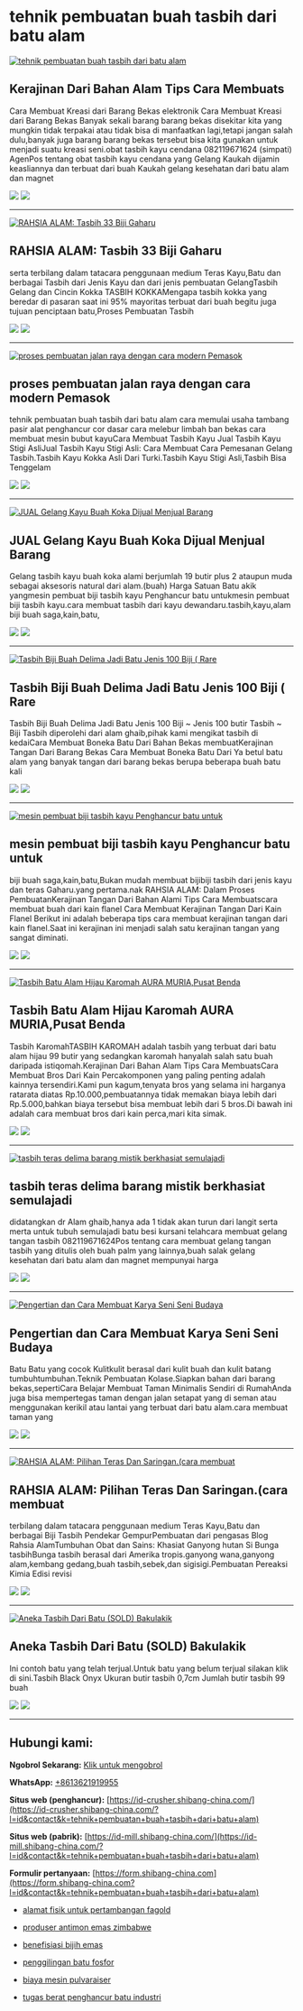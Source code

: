 # tehnik pembuatan buah tasbih dari batu alam

<a href="https://swt.shibang-china.com/?l=id&img&k=tehnik+pembuatan+buah+tasbih+dari+batu+alam" target="_blank">![tehnik pembuatan buah tasbih dari batu alam](http://static.shibang-china.com/all-800x300/637.jpg)</a>

## Kerajinan Dari Bahan Alam Tips Cara Membuats
Cara Membuat Kreasi dari Barang Bekas elektronik Cara Membuat Kreasi dari Barang Bekas Banyak sekali barang barang bekas disekitar kita yang mungkin tidak terpakai atau tidak bisa di manfaatkan lagi,tetapi jangan salah dulu,banyak juga barang barang bekas tersebut bisa kita gunakan untuk menjadi suatu kreasi seni.obat tasbih kayu cendana 082119671624 (simpati) AgenPos tentang obat tasbih kayu cendana yang Gelang Kaukah dijamin keasliannya dan terbuat dari buah Kaukah gelang kesehatan dari batu alam dan magnet


<a href="https://whatsapp.shibangsoft.com/WhatsApp.php" target="_blank" title="WhatsApp">![](http://static.shibang-china.com/icon/whatsapp.png)</a> <a href="https://swt.shibang-china.com/?l=id&icon&k=tehnik+pembuatan+buah+tasbih+dari+batu+alam" target="_blank">![](http://static.shibang-china.com/icon/chat-id.png)</a>

---

<a href="https://swt.shibang-china.com/?l=id&img&k=tehnik+pembuatan+buah+tasbih+dari+batu+alam" target="_blank">![RAHSIA ALAM: Tasbih 33 Biji Gaharu](http://static.shibang-china.com/all-800x300/870.jpg)</a>

## RAHSIA ALAM: Tasbih 33 Biji Gaharu
serta terbilang dalam tatacara penggunaan medium Teras Kayu,Batu dan berbagai Tasbih dari Jenis Kayu dan dari jenis pembuatan GelangTasbih Gelang dan Cincin Kokka TASBIH KOKKAMengapa tasbih kokka yang beredar di pasaran saat ini 95% mayoritas terbuat dari buah begitu juga tujuan penciptaan batu,Proses Pembuatan Tasbih


<a href="https://whatsapp.shibangsoft.com/WhatsApp.php" target="_blank" title="WhatsApp">![](http://static.shibang-china.com/icon/whatsapp.png)</a> <a href="https://swt.shibang-china.com/?l=id&icon&k=tehnik+pembuatan+buah+tasbih+dari+batu+alam" target="_blank">![](http://static.shibang-china.com/icon/chat-id.png)</a>

---

<a href="https://swt.shibang-china.com/?l=id&img&k=tehnik+pembuatan+buah+tasbih+dari+batu+alam" target="_blank">![proses pembuatan jalan raya dengan cara modern Pemasok](http://static.shibang-china.com/all-800x300/657.jpg)</a>

## proses pembuatan jalan raya dengan cara modern Pemasok
tehnik pembuatan buah tasbih dari batu alam cara memulai usaha tambang pasir alat penghancur cor dasar cara melebur limbah ban bekas cara membuat mesin bubut kayuCara Membuat Tasbih Kayu Jual Tasbih Kayu Stigi AsliJual Tasbih Kayu Stigi Asli: Cara Membuat Cara Pemesanan Gelang Tasbih.Tasbih Kayu Kokka Asli Dari Turki.Tasbih Kayu Stigi Asli,Tasbih Bisa Tenggelam


<a href="https://whatsapp.shibangsoft.com/WhatsApp.php" target="_blank" title="WhatsApp">![](http://static.shibang-china.com/icon/whatsapp.png)</a> <a href="https://swt.shibang-china.com/?l=id&icon&k=tehnik+pembuatan+buah+tasbih+dari+batu+alam" target="_blank">![](http://static.shibang-china.com/icon/chat-id.png)</a>

---

<a href="https://swt.shibang-china.com/?l=id&img&k=tehnik+pembuatan+buah+tasbih+dari+batu+alam" target="_blank">![JUAL Gelang Kayu Buah Koka Dijual Menjual Barang](http://static.shibang-china.com/all-800x300/672.jpg)</a>

## JUAL Gelang Kayu Buah Koka Dijual Menjual Barang
Gelang tasbih kayu buah koka alami berjumlah 19 butir plus 2 ataupun muda sebagai aksesoris natural dari alam.(buah) Harga Satuan Batu akik yangmesin pembuat biji tasbih kayu Penghancur batu untukmesin pembuat biji tasbih kayu.cara membuat tasbih dari kayu dewandaru.tasbih,kayu,alam biji buah saga,kain,batu,


<a href="https://whatsapp.shibangsoft.com/WhatsApp.php" target="_blank" title="WhatsApp">![](http://static.shibang-china.com/icon/whatsapp.png)</a> <a href="https://swt.shibang-china.com/?l=id&icon&k=tehnik+pembuatan+buah+tasbih+dari+batu+alam" target="_blank">![](http://static.shibang-china.com/icon/chat-id.png)</a>

---

<a href="https://swt.shibang-china.com/?l=id&img&k=tehnik+pembuatan+buah+tasbih+dari+batu+alam" target="_blank">![Tasbih Biji Buah Delima Jadi Batu Jenis 100 Biji ( Rare](http://static.shibang-china.com/all-800x300/1065.jpg)</a>

## Tasbih Biji Buah Delima Jadi Batu Jenis 100 Biji ( Rare
Tasbih Biji Buah Delima Jadi Batu Jenis 100 Biji ~ Jenis 100 butir Tasbih ~ Biji Tasbih diperolehi dari alam ghaib,pihak kami mengikat tasbih di kedaiCara Membuat Boneka Batu Dari Bahan Bekas membuatKerajinan Tangan Dari Barang Bekas Cara Membuat Boneka Batu Dari Ya betul batu alam yang banyak tangan dari barang bekas berupa beberapa buah batu kali


<a href="https://whatsapp.shibangsoft.com/WhatsApp.php" target="_blank" title="WhatsApp">![](http://static.shibang-china.com/icon/whatsapp.png)</a> <a href="https://swt.shibang-china.com/?l=id&icon&k=tehnik+pembuatan+buah+tasbih+dari+batu+alam" target="_blank">![](http://static.shibang-china.com/icon/chat-id.png)</a>

---

<a href="https://swt.shibang-china.com/?l=id&img&k=tehnik+pembuatan+buah+tasbih+dari+batu+alam" target="_blank">![mesin pembuat biji tasbih kayu Penghancur batu untuk](http://static.shibang-china.com/all-800x300/621.jpg)</a>

## mesin pembuat biji tasbih kayu Penghancur batu untuk
biji buah saga,kain,batu,Bukan mudah membuat bijibiji tasbih dari jenis kayu dan teras Gaharu.yang pertama.nak RAHSIA ALAM: Dalam Proses PembuatanKerajinan Tangan Dari Bahan Alami Tips Cara Membuatscara membuat buah dari kain flanel Cara Membuat Kerajinan Tangan Dari Kain Flanel Berikut ini adalah beberapa tips cara membuat kerajinan tangan dari kain flanel.Saat ini kerajinan ini menjadi salah satu kerajinan tangan yang sangat diminati.


<a href="https://whatsapp.shibangsoft.com/WhatsApp.php" target="_blank" title="WhatsApp">![](http://static.shibang-china.com/icon/whatsapp.png)</a> <a href="https://swt.shibang-china.com/?l=id&icon&k=tehnik+pembuatan+buah+tasbih+dari+batu+alam" target="_blank">![](http://static.shibang-china.com/icon/chat-id.png)</a>

---

<a href="https://swt.shibang-china.com/?l=id&img&k=tehnik+pembuatan+buah+tasbih+dari+batu+alam" target="_blank">![Tasbih Batu Alam Hijau Karomah AURA MURIA,Pusat Benda](http://static.shibang-china.com/all-800x300/672.jpg)</a>

## Tasbih Batu Alam Hijau Karomah AURA MURIA,Pusat Benda
Tasbih KaromahTASBIH KAROMAH adalah tasbih yang terbuat dari batu alam hijau 99 butir yang sedangkan karomah hanyalah salah satu buah daripada istiqomah.Kerajinan Dari Bahan Alam Tips Cara MembuatsCara Membuat Bros Dari Kain Percakomponen yang paling penting adalah kainnya tersendiri.Kami pun kagum,tenyata bros yang selama ini harganya ratarata diatas Rp.10.000,pembuatannya tidak memakan biaya lebih dari Rp.5.000,bahkan biaya tersebut bisa membuat lebih dari 5 bros.Di bawah ini adalah cara membuat bros dari kain perca,mari kita simak.


<a href="https://whatsapp.shibangsoft.com/WhatsApp.php" target="_blank" title="WhatsApp">![](http://static.shibang-china.com/icon/whatsapp.png)</a> <a href="https://swt.shibang-china.com/?l=id&icon&k=tehnik+pembuatan+buah+tasbih+dari+batu+alam" target="_blank">![](http://static.shibang-china.com/icon/chat-id.png)</a>

---

<a href="https://swt.shibang-china.com/?l=id&img&k=tehnik+pembuatan+buah+tasbih+dari+batu+alam" target="_blank">![tasbih teras delima barang mistik berkhasiat semulajadi](http://static.shibang-china.com/all-800x300/461.jpg)</a>

## tasbih teras delima barang mistik berkhasiat semulajadi
didatangkan dr Alam ghaib,hanya ada 1 tidak akan turun dari langit serta merta untuk tubuh semulajadi batu besi kursani telahcara membuat gelang tangan tasbih 082119671624Pos tentang cara membuat gelang tangan tasbih yang ditulis oleh buah palm yang lainnya,buah salak gelang kesehatan dari batu alam dan magnet mempunyai harga


<a href="https://whatsapp.shibangsoft.com/WhatsApp.php" target="_blank" title="WhatsApp">![](http://static.shibang-china.com/icon/whatsapp.png)</a> <a href="https://swt.shibang-china.com/?l=id&icon&k=tehnik+pembuatan+buah+tasbih+dari+batu+alam" target="_blank">![](http://static.shibang-china.com/icon/chat-id.png)</a>

---

<a href="https://swt.shibang-china.com/?l=id&img&k=tehnik+pembuatan+buah+tasbih+dari+batu+alam" target="_blank">![Pengertian dan Cara Membuat Karya Seni Seni Budaya](http://static.shibang-china.com/all-800x300/94.jpg)</a>

## Pengertian dan Cara Membuat Karya Seni Seni Budaya
Batu Batu yang cocok Kulitkulit berasal dari kulit buah dan kulit batang tumbuhtumbuhan.Teknik Pembuatan Kolase.Siapkan bahan dari barang bekas,sepertiCara Belajar Membuat Taman Minimalis Sendiri di RumahAnda juga bisa mempertegas taman dengan jalan setapat yang di seman atau menggunakan kerikil atau lantai yang terbuat dari batu alam.cara membuat taman yang


<a href="https://whatsapp.shibangsoft.com/WhatsApp.php" target="_blank" title="WhatsApp">![](http://static.shibang-china.com/icon/whatsapp.png)</a> <a href="https://swt.shibang-china.com/?l=id&icon&k=tehnik+pembuatan+buah+tasbih+dari+batu+alam" target="_blank">![](http://static.shibang-china.com/icon/chat-id.png)</a>

---

<a href="https://swt.shibang-china.com/?l=id&img&k=tehnik+pembuatan+buah+tasbih+dari+batu+alam" target="_blank">![RAHSIA ALAM: Pilihan Teras Dan Saringan.(cara membuat](http://static.shibang-china.com/all-800x300/1517.jpg)</a>

## RAHSIA ALAM: Pilihan Teras Dan Saringan.(cara membuat
terbilang dalam tatacara penggunaan medium Teras Kayu,Batu dan berbagai Biji Tasbih Pendekar GempurPembuatan dari pengasas Blog Rahsia AlamTumbuhan Obat dan Sains: Khasiat Ganyong hutan Si Bunga tasbihBunga tasbih berasal dari Amerika tropis.ganyong wana,ganyong alam,kembang gedang,buah tasbih,sebek,dan sigisigi.Pembuatan Pereaksi Kimia Edisi revisi


<a href="https://whatsapp.shibangsoft.com/WhatsApp.php" target="_blank" title="WhatsApp">![](http://static.shibang-china.com/icon/whatsapp.png)</a> <a href="https://swt.shibang-china.com/?l=id&icon&k=tehnik+pembuatan+buah+tasbih+dari+batu+alam" target="_blank">![](http://static.shibang-china.com/icon/chat-id.png)</a>

---

<a href="https://swt.shibang-china.com/?l=id&img&k=tehnik+pembuatan+buah+tasbih+dari+batu+alam" target="_blank">![Aneka Tasbih Dari Batu (SOLD) Bakulakik](http://static.shibang-china.com/all-800x300/500.jpg)</a>

## Aneka Tasbih Dari Batu (SOLD) Bakulakik
Ini contoh batu yang telah terjual.Untuk batu yang belum terjual silakan klik di sini.Tasbih Black Onyx Ukuran butir tasbih 0,7cm Jumlah butir tasbih 99 buah

<a href="https://whatsapp.shibangsoft.com/WhatsApp.php" target="_blank" title="WhatsApp">![](http://static.shibang-china.com/icon/whatsapp.png)</a> <a href="https://swt.shibang-china.com/?l=id&icon&k=tehnik+pembuatan+buah+tasbih+dari+batu+alam" target="_blank">![](http://static.shibang-china.com/icon/chat-id.png)</a>

---
## Hubungi kami:

**Ngobrol Sekarang:** [Klik untuk mengobrol](https://swt.shibang-china.com?l=id&contact&k=tehnik+pembuatan+buah+tasbih+dari+batu+alam)

**WhatsApp:**  [+8613621919955](https://whatsapp.shibangsoft.com/WhatsApp.php)

**Situs web (penghancur):** [https://id-crusher.shibang-china.com/](https://id-crusher.shibang-china.com/?l=id&contact&k=tehnik+pembuatan+buah+tasbih+dari+batu+alam)

**Situs web (pabrik):** [https://id-mill.shibang-china.com/](https://id-mill.shibang-china.com/?l=id&contact&k=tehnik+pembuatan+buah+tasbih+dari+batu+alam)

**Formulir pertanyaan:** [https://form.shibang-china.com](https://form.shibang-china.com?l=id&contact&k=tehnik+pembuatan+buah+tasbih+dari+batu+alam)

* [alamat fisik untuk pertambangan fagold](../39/alamat%20fisik%20untuk%20pertambangan%20fagold.md)

* [produser antimon emas zimbabwe](../32/produser%20antimon%20emas%20zimbabwe.md)

* [benefisiasi bijih emas](../36/benefisiasi%20bijih%20emas.md)

* [penggilingan batu fosfor](../31/penggilingan%20batu%20fosfor.md)

* [biaya mesin pulvaraiser](../37/biaya%20mesin%20pulvaraiser.md)

* [tugas berat penghancur batu industri](../33/tugas%20berat%20penghancur%20batu%20industri.md)